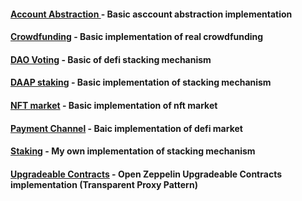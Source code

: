#### [Account Abstraction ](https://github.com/OlegStrokan/piedpiper/tree/master/account-abstraction) - Basic asccount abstraction implementation

#### [Crowdfunding](https://github.com/OlegStrokan/piedpiper/tree/master/crowdfunding) - Basic implementation of real crowdfunding

#### [DAO Voting](https://github.com/OlegStrokan/piedpiper/tree/master/dao-voting) - Basic of defi stacking mechanism

#### [DAAP staking](https://github.com/OlegStrokan/piedpiper/tree/master/dapp-stacking) - Basic implementation of stacking mechanism

#### [NFT market](https://github.com/OlegStrokan/piedpiper/tree/master/ntf-market) - Basic implementation of nft market

#### [Payment Channel](https://github.com/OlegStrokan/piedpiper/tree/master/payment-channel) - Baic implementation of defi market

#### [Staking](https://github.com/OlegStrokan/piedpiper/tree/master/stacking) - My own implementation of stacking mechanism

#### [Upgradeable Contracts](https://github.com/OlegStrokan/piedpiper/tree/master/dapp-stacking) - Open Zeppelin Upgradeable Contracts implementation (Transparent Proxy Pattern)
